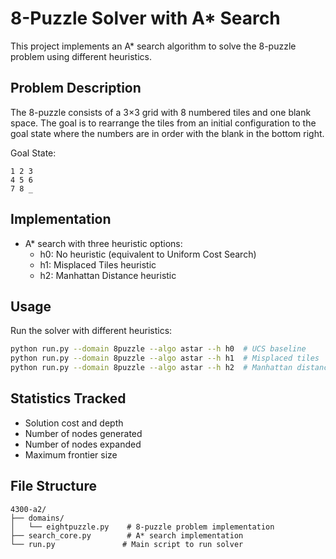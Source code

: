 # 8-Puzzle Solver with A* Search

This project implements an A* search algorithm to solve the 8-puzzle problem using different heuristics.

## Problem Description
The 8-puzzle consists of a 3×3 grid with 8 numbered tiles and one blank space. The goal is to rearrange the tiles from an initial configuration to the goal state where the numbers are in order with the blank in the bottom right.

Goal State:
```
1 2 3
4 5 6
7 8 _
```

## Implementation
- A* search with three heuristic options:
  - h0: No heuristic (equivalent to Uniform Cost Search)
  - h1: Misplaced Tiles heuristic
  - h2: Manhattan Distance heuristic

## Usage
Run the solver with different heuristics:
```bash
python run.py --domain 8puzzle --algo astar --h h0  # UCS baseline
python run.py --domain 8puzzle --algo astar --h h1  # Misplaced tiles
python run.py --domain 8puzzle --algo astar --h h2  # Manhattan distance
```

## Statistics Tracked
- Solution cost and depth
- Number of nodes generated
- Number of nodes expanded
- Maximum frontier size

## File Structure
```
4300-a2/
├── domains/
│   └── eightpuzzle.py    # 8-puzzle problem implementation
├── search_core.py        # A* search implementation
└── run.py               # Main script to run solver
```